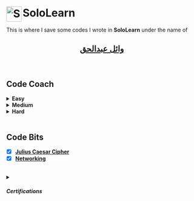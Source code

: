 <h1>
<img align="left" width="40" height="40" src="https://www.sololearn.com/Images/favicon.ico" alt="SoloLearn icon">
SoloLearn
</h1>


This is where I save some codes I wrote in **SoloLearn** under the name of

## [<p dir="rtl" align="center">وائل عبدالحق</p>](https://www.sololearn.com/Profile/7286114/)

<br/>

## Code Coach
<details> 
<summary><b>Easy</b></summary>

 Code Coach | Solution | Description
 -- | -- | --
[**Popsicles**](/Popsicles) | [C](/Popsicles/Popsicles.c) <br/><br/> [C++](/Popsicles/Popsicles.cpp) <br/><br/> [C#](Popsicles/Popsicles.cs) <br/><br/> [Java](Popsicles/Popsicles.java) <br/><br/> [Python](Popsicles/Popsicles.py) | You can give the popsicles to the brothers and sisters because they would each get the same amount
[**Halloween Candy**](/Halloween_Candy) | [C](/Halloween_Candy/Halloween_Candy.c) <br/><br/> [C++](/Halloween_Candy/Halloween_Candy.cpp) <br/><br/> [C#](/Halloween_Candy/Halloween_Candy.cs) <br/><br/> [Java](/Halloween_Candy/Halloween_Candy.java) <br/><br/> [Python](/Halloween_Candy/Halloween_Candy.py) | If you visited four houses, one would be candy, two would be dollars, and one would be a toothbrush
[**Fruit Bowl**](/Fruit_Bowl) | [C](/Fruit_Bowl/Fruit_Bowl.c) <br/><br/> [C++](/Fruit_Bowl/Fruit_Bowl.cpp) <br/><br/> [C#](/Fruit_Bowl/Fruit_Bowl.cs) <br/><br/> [Java](/Fruit_Bowl/Fruit_Bowl.java) <br/><br/> [Python](/Fruit_Bowl/Fruit_Bowl.py) | Calculate number of pies that you can make with the apples that are in your bowl given to total amount of fruit in the bowl
[**Cheer Creator**](/Cheer_Creator) | [C](/Cheer_Creator/Cheer_Creator.c) <br/><br/> [C++](/Cheer_Creator/Cheer_Creator.cpp) <br/><br/> [C#](/Cheer_Creator/Cheer_Creator.cs) <br/><br/> [Java](/Cheer_Creator/Cheer_Creator.java) <br/><br/> [Python](/Cheer_Creator/Cheer_Creator.py) | If your team gains 3 yards you would cheer 'Ra!' three times for that play
[**Skee-Ball**](/Skee-Ball) | [C](/Skee-Ball/Skee-Ball.c) <br/><br/> [C++](/Skee-Ball/Skee-Ball.cpp) <br/><br/> [C#](/Skee-Ball/Skee-Ball.cs) <br/><br/> [Java](/Skee-Ball/Skee-Ball.java) <br/><br/> [Python](/Skee-Ball/Skee-Ball.py) | Is points enough to buy the squirt gun at a price of 40 tickets
[**Paint Costs**](/Paint_Costs) | [C](/Paint_Costs/Paint_Costs.c) <br/><br/> [C++](/Paint_Costs/Paint_Costs.cpp) <br/><br/> [C#](/Paint_Costs/Paint_Costs.cs) <br/><br/> [Java](/Paint_Costs/Paint_Costs.java) <br/><br/> [Python](/Paint_Costs/Paint_Costs.py) | Calculate the total cost then rounded up to the nearest whole number
[**Argentina**](/Argentina) | [C](/Argentina/Argentina.c) <br/><br/> [C++](/Argentina/Argentina.cpp) <br/><br/> [C#](/Argentina/Argentina.cs) <br/><br/> [Java](/Argentina/Argentina.java) <br/><br/> [Python](/Argentina/Argentina.py) | Convert currency and tell which one is lower after conversion
[**Gotham City**](/Gotham_City) | [C](/Gotham_City/Gotham_City.c) <br/><br/> [C++](/Gotham_City/Gotham_City.cpp) <br/><br/> [C#](/Gotham_City/Gotham_City.cs) <br/><br/> [Java](/Gotham_City/Gotham_City.java) <br/><br/> [Python](/Gotham_City/Gotham_City.py) | If there are 7 criminals, you and **Batman** should handle this situation together
[**Hovercraft**](/Hovercraft) | [C](/Hovercraft/Hovercraft.c) <br/><br/> [C++](/Hovercraft/Hovercraft.cpp) <br/><br/> [C#](/Hovercraft/Hovercraft.cs) <br/><br/> [Java](/Hovercraft/Hovercraft.java) <br/><br/> [Python](/Hovercraft/Hovercraft.py) | Determine whether or not you made a profit
[**Jungle Camping**](/Jungle_Camping) | [C](/Jungle_Camping/Jungle_Camping.c) <br/><br/> [C++](/Jungle_Camping/Jungle_Camping.cpp) <br/><br/> [C#](/Jungle_Camping/Jungle_Camping.cs) <br/><br/> [Java](/Jungle_Camping/Jungle_Camping.java) <br/><br/> [Python](/Jungle_Camping/Jungle_Camping.py) | Based on the noise they make, determine which animals they are
[**Extra-Terrestrials**](/Extra-Terrestrials) | [C](/Extra-Terrestrials/Extra-Terrestrials.c) <br/><br/> [C++](/Extra-Terrestrials/Extra-Terrestrials.cpp) <br/><br/> [C#](/Extra-Terrestrials/Extra-Terrestrials.cs) <br/><br/> [Java](/Extra-Terrestrials/Extra-Terrestrials.java) <br/><br/> [Python](/Extra-Terrestrials/Extra-Terrestrials.py) | If you flip howdy backwards you get ydwoh

[**Go up**](#Code-Coach)
</details>


<details>
<summary><b>Medium</b></summary>

 Code Coach | Solution | Description
 -- | -- | --
[**Pig Latin**](/Pig_Latin) | [C](/Pig_Latin/Pig_Latin.c) <br/><br/> [C++](/Pig_Latin/Pig_Latin.cpp) <br/><br/> [C#](/Pig_Latin/Pig_Latin.cs) <br/><br/> [Java](/Pig_Latin/Pig_Latin.java) <br/><br/> [Python](/Pig_Latin/Pig_Latin.py) | Take the first letter of<br/> each word and put it on the end, then you add 'ay' to the end of that. ("road" = "oadray")
[**Deja Vu**](/Deja_Vu) | [C](/Deja_Vu/Deja_Vu.c) <br/><br/> [C++](/Deja_Vu/Deja_Vu.cpp) <br/><br/> [C#](/Deja_Vu/Deja_Vu.cs) <br/><br/> [Java](/Deja_Vu/Deja_Vu.java) <br/><br/> [Python](/Deja_Vu/Deja_Vu.py) | You want to know if you ever typed the same letter twice, or if they are all unique letters 
[**The Spy Life**](/The_Spy_Life) | [C](/The_Spy_Life/The_Spy_Life.c) <br/><br/> [C++](/The_Spy_Life/The_Spy_Life.cpp) <br/><br/> [C#](/The_Spy_Life/The_Spy_Life.cs) <br/><br/> [Java](/The_Spy_Life/The_Spy_Life.java) <br/><br/> [Python](/The_Spy_Life/The_Spy_Life.py) | Remove everything that isn't a letter or space from the original message and flip it around
[**Symbols**](/Symbols) | [C](/Symbols/Symbols.c) <br/><br/> [C++](/Symbols/Symbols.cpp) <br/><br/> [C#](/Symbols/Symbols.cs) <br/><br/> [Java](/Symbols/Symbols.java) <br/><br/> [Python](/Symbols/Symbols.py) | Remove all symbols
[**That's odd...**](/odd) | [C](/odd/odd.c) <br/><br/> [C++](/odd/odd.cpp) <br/><br/> [C#](/odd/odd.cs) <br/><br/> [Java](/odd/odd.java) <br/><br/> [Python](/odd/odd.py) | Find the sum of all even integers in a list of numbers
[**No Numerals**](/No_Numerals) | [C](/No_Numerals/No_Numerals.c) <br/><br/> [C++](/No_Numerals/No_Numerals.cpp) <br/><br/> [C#](/No_Numerals/No_Numerals.cs) <br/><br/> [Java](/No_Numerals/No_Numerals.java) <br/><br/> [Python](/No_Numerals/No_Numerals.py) | Write the name of each number instead of using the numeral
[**Secret Message**](/Secret_Message) | [C](/Secret_Message/Secret_Message.c) <br/><br/> [C++](/Secret_Message/Secret_Message.cpp) <br/><br/> [C#](/Secret_Message/Secret_Message.cs) <br/><br/> [Java](/Secret_Message/Secret_Message.java) <br/><br/> [Python](/Secret_Message/Secret_Message.py) | Replace each letter with<br/> the corresponding letter in a backwards version of the alphabet
[**Military Time**](/Military_Time) | [C](/Military_Time/Military_Time.c) <br/><br/> [C++](/Military_Time/Military_Time.cpp) <br/><br/> [C#](/Military_Time/Military_Time.cs) <br/><br/> [Java](/Military_Time/Military_Time.java) <br/><br/> [Python](/Military_Time/Military_Time.py) | Convert from a 12 hour clock to<br/> a 24 hour clock
[**Average Word Length**](/AWL) | [C](/AWL/AWL.c) <br/><br/> [C++](/AWL/AWL.cpp) <br/><br/> [C#](/AWL/AWL.cs) <br/><br/> [Java](/AWL/AWL.java) <br/><br/> [Python](/AWL/AWL.py) | Find out the average length of words
[**YouTube Link Finder**](/YLF) | [C](/YLF/YLF.c) <br/><br/> [C++](/YLF/YLF.cpp) <br/><br/> [C#](/YLF/YLF.cs) <br/><br/> [Java](/YLF/YLF.java) <br/><br/> [Python](/YLF/YLF.py) | Keep the video ID (the combination of letters and numbers at the end of the link)
[**Convert US date to EU date**](/ES) | [C](/ES/ES.c) <br/><br/> [C++](/ES/ES.cpp) <br/><br/> [C#](/ES/ES.cs) <br/><br/> [Java](/ES/ES.java) <br/><br/> [Python](/ES/ES.py) | Convert all your dates to DD/MM/YYYY

[**Go up**](#Code-Coach)
</details>


<details>
<summary><b>Hard</b></summary>

 Code Coach | Solution | Description
 -- | -- | --
[**New Driver's License**](/NDL) | [C](/NDL/NDL.c) <br/><br/> [C++](/NDL/NDL.cpp) <br/><br/> [C#](/NDL/NDL.cs) <br/><br/> [Java](/NDL/NDL.java) <br/><br/> [Python](/NDL/NDL.py) | How many minutes that it will take to get new license
[**Password Validation**](/Password_Validation) | [C](/Password_Validation/Password_Validation.c) <br/><br/> [C++](/Password_Validation/Password_Validation.cpp) <br/><br/> [C#](/Password_Validation/Password_Validation.cs) <br/><br/> [Java](/Password_Validation/Password_Validation.java) <br/><br/> [Python](/Password_Validation/Password_Validation.py) | Build a password evaluator
[**Security**](/Security) | [C](/Security/Security.c) <br/><br/> [C++](/Security/Security.cpp) <br/><br/> [C#](/Security/Security.cs) <br/><br/> [Java](/Security/Security.java) <br/><br/> [Python](/Security/Security.py) | Look over the security diagrams to make sure that you always have a guard between the thief and the money

[**Go up**](#Code-Coach)
</details>

<br/>

## Code Bits
* [x] [**Julius Caesar Cipher**](/JCC) 
* [x] [**Networking**](/socket) 

<br/>


<details close>
<summary> <h5> Certifications </h5> </summary>


* [**C**](https://www.sololearn.com/Certificate/1089-7286114/pdf/)
* [**C Intermediate**](https://api2.sololearn.com/v2/certificates/CC-KXDWNWPX/image/png)
* [**C++**](https://www.sololearn.com/certificates/course/en/7286114/1051/landscape/png)
* [**C++ Intermediate**](https://api2.sololearn.com/v2/certificates/CC-MNJUMOIJ/image/png)
* [**C#**](https://www.sololearn.com/certificates/course/en/7286114/1080/landscape/png)
* [**C# Intermediate**](https://api2.sololearn.com/v2/certificates/CC-93WMO5KI/image/png)
* [**Java**](https://www.sololearn.com/certificates/course/en/7286114/1068/landscape/png)
* [**Java Intermediate**](https://api2.sololearn.com/v2/certificates/CC-Z1XTKIMP/image/png)
* [**Kotlin**](https://www.sololearn.com/certificates/course/en/7286114/1160/landscape/png)
* [**Python Core**](https://www.sololearn.com/certificates/course/en/7286114/1073/landscape/png)
* [**Python Data Structures**](https://www.sololearn.com/certificates/course/en/7286114/1159/landscape/png)
* [**Intermediate Python**](https://www.sololearn.com/certificates/course/en/7286114/1158/landscape/png)
* [**Python for beginners**](https://www.sololearn.com/certificates/course/en/7286114/1157/landscape/png)
* [**Web development fundamentals**](https://www.sololearn.com/Certificate/1141-7286114/pdf/)
* [**Web development**](https://api2.sololearn.com/v2/certificates/CC-Y2GKK7P2/image/png)
* [**Responsive web design**](https://www.sololearn.com/certificates/course/en/7286114/1162/landscape/png)
* [**Coding for marketers**](https://www.sololearn.com/Certificate/1165-7286114/pdf/)
* [**PHP**](https://www.sololearn.com/Certificate/1059-7286114/pdf/)
* [**SQL**](https://www.sololearn.com/certificates/course/en/7286114/1060/landscape/png)
* [**SQL Intermediate**](https://api2.sololearn.com/v2/certificates/CC-KWN28OOZ/image/png)
* [**JavaScript**](https://www.sololearn.com/certificates/course/en/7286114/1024/landscape/png)
 * [**JavaScript Intermediate**](https://api2.sololearn.com/v2/certificates/CC-B3ANXCVG/image/png)
* [**HTML**](https://www.sololearn.com/Certificate/1014-7286114/pdf/)
* [**Tech For Everyone**](https://api2.sololearn.com/v2/certificates/CC-JSGRIQ6S/image/png)
</details>


